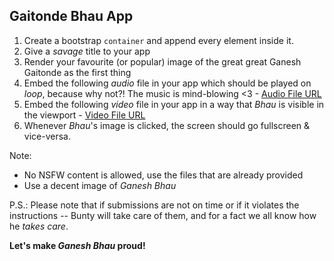 ## Gaitonde Bhau App

 1. Create a bootstrap `container` and append every element inside it.
 2. Give a *savage* title to your app
 3. Render your favourite (or popular) image of the great great Ganesh Gaitonde as the first thing
 4. Embed the following *audio* file in your app which should be played on *loop*, because why not?! The music is mind-blowing <3 - [Audio File URL](https://www.retones.com/files/uploads/Sacred-Games-Theme-Opening-Main.mp3) 
 5. Embed the following *video* file in your app  in a way that *Bhau* is visible in the viewport - [Video File URL](https://r1---sn-cvh76n7d.googlevideo.com/videoplayback?expire=1570631549&ei=HZudXaXIM4KVxgLfgqXoCw&ip=95.179.243.203&id=o-APaSJ-mAd2BSKADivnpTAJ68ttrVHtt2aH1z6o-SqJlZ&itag=22&source=youtube&requiressl=yes&mime=video/mp4&ratebypass=yes&dur=28.258&lmt=1532223421667130&fvip=3&fexp=23842630&c=WEB&sparams=expire,ei,ip,id,itag,source,requiressl,mime,ratebypass,dur,lmt&sig=ALgxI2wwRQIgdsOtUQ0rjVZXh9SZ0-U2gwuPq1QpTJ3QoJv7l62yzEwCIQC89HI_1o2K_ruYQvDGML5CYYyktCK8UgC26XyRmjWNlQ==&title=Kabhi%20Kabhi%20Lagta%20Hai%20Ki%20Apun%20Hi%20Bhagwan%20hai%20%7C%20Sacred%20Games%20%7C&cms_redirect=yes&mip=111.93.244.98&mm=31&mn=sn-cvh76n7d&ms=au&mt=1570625042&mv=m&mvi=0&pl=24&lsparams=mip,mm,mn,ms,mv,mvi,pl&lsig=AHylml4wRQIgSECspPka5omOYeSid8rHwmKfgVfjrpC4p_jE8Eou37UCIQDgFq8XVVH68_ipIzlLi47TjnAJomFlSPzMjBu6yPtCEw==)
 6. Whenever *Bhau*'s image is clicked, the screen should go fullscreen & vice-versa.

Note: 

 - No NSFW content is allowed, use the files that are already provided
 - Use a decent image of *Ganesh Bhau*

P.S.: Please note that if submissions are not on time or if it violates the instructions -- Bunty will take care of them, and for a fact we all know how he *takes care*. 

**Let's make *Ganesh Bhau* proud!**
